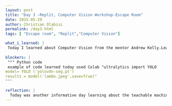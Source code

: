```yaml
---
layout: post
title: "Day 3 –Replit, Computer Vision Workshop-Escape Room"
date: 2025-05-29
author: Christian Olabisi
permalink: /day3.html
tags: [ "Escape room", "Replit","Computer Vision"]

what_i_learned: |
 Today I learned about Computer Vision from the mentor Andrew Kelly.Learned what the difference between image classification and     object detection are. We used a website called teachablemachine to take snapshots of different images that we have in our room. With each item we gave their own class and then trained the model to recognize each class. So that once its trained it will recognize what the object is whenever that said object is placed in the camera. Also ran code in Colab used code called YOLO. This code takes the image we upload and identifies a specific object and recognizes it amongst other objects in the image. In todays python session I learned how what type casting is and what the type() function does. I also learned how ints and floats can be turned into string and how to do it the other way around.Overall learned the basic steps of building an algorithm in python.
  
blockers: |
 """ Python code
 example of code learned today used Colab "ultralytics import YOLO
model= YOLO ('yolov8n-seg.pt')
results = model('lambo.jpeg',save=True)"  
"""

reflection: |
  Today was another informative day learning about the teachable machine and Colab. Also learning more skills in python helped improve my skills and i look forward to applying them when we start the program next week. Lastly I had fun playing the escape with my project group, and coming in first place felt great. With the way my group worked during the escape room portion. I believe that my project group will have a great team dynamic this summer.
---
```

